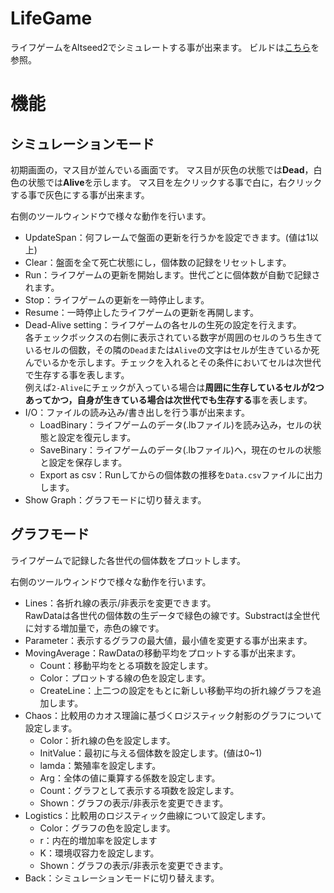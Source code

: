 # LifeGame

ライフゲームをAltseed2でシミュレートする事が出来ます。
ビルドは[こちら](HowToBuild/Build.md)を参照。

# 機能

## シミュレーションモード

初期画面の，マス目が並んでいる画面です。
マス目が灰色の状態では**Dead**，白色の状態では**Alive**を示します。
マス目を左クリックする事で白に，右クリックする事で灰色にする事が出来ます。

右側のツールウィンドウで様々な動作を行います。

- UpdateSpan：何フレームで盤面の更新を行うかを設定できます。(値は1以上)
- Clear：盤面を全て死亡状態にし，個体数の記録をリセットします。
- Run：ライフゲームの更新を開始します。世代ごとに個体数が自動で記録されます。
- Stop：ライフゲームの更新を一時停止します。
- Resume：一時停止したライフゲームの更新を再開します。
- Dead-Alive setting：ライフゲームの各セルの生死の設定を行えます。  
各チェックボックスの右側に表示されている数字が周囲のセルのうち生きているセルの個数，その隣の`Dead`または`Alive`の文字はセルが生きているか死んでいるかを示します。チェックを入れるとその条件においてセルは次世代で生存する事を表します。  
例えば`2-Alive`にチェックが入っている場合は**周囲に生存しているセルが2つあってかつ，自身が生きている場合は次世代でも生存する**事を表します。
- I/O：ファイルの読み込み/書き出しを行う事が出来ます。
	- LoadBinary：ライフゲームのデータ(.lbファイル)を読み込み，セルの状態と設定を復元します。
	- SaveBinary：ライフゲームのデータ(.lbファイル)へ，現在のセルの状態と設定を保存します。
	- Export as csv：Runしてからの個体数の推移を`Data.csv`ファイルに出力します。
- Show Graph：グラフモードに切り替えます。

## グラフモード

ライフゲームで記録した各世代の個体数をプロットします。

右側のツールウィンドウで様々な動作を行います。

- Lines：各折れ線の表示/非表示を変更できます。  
RawDataは各世代の個体数の生データで緑色の線です。Substractは全世代に対する増加量で，赤色の線です。
- Parameter：表示するグラフの最大値，最小値を変更する事が出来ます。
- MovingAverage：RawDataの移動平均をプロットする事が出来ます。
	- Count：移動平均をとる項数を設定します。
	- Color：プロットする線の色を設定します。
	- CreateLine：上二つの設定をもとに新しい移動平均の折れ線グラフを追加します。
- Chaos：比較用のカオス理論に基づくロジスティック射影のグラフについて設定します。
	- Color：折れ線の色を設定します。
	- InitValue：最初に与える個体数を設定します。(値は0~1)
	- lamda：繁殖率を設定します。
	- Arg：全体の値に乗算する係数を設定します。
	- Count：グラフとして表示する項数を設定します。
	- Shown：グラフの表示/非表示を変更できます。
- Logistics：比較用のロジスティック曲線について設定します。
	- Color：グラフの色を設定します。
	- r：内在的増加率を設定します
	- K：環境収容力を設定します。
	- Shown：グラフの表示/非表示を変更できます。
- Back：シミュレーションモードに切り替えます。